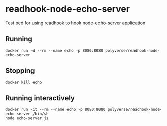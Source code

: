 # readhook-node-echo-server
Test bed for using readhook to hook node-echo-server application.
## Running
    docker run -d --rm --name echo -p 8080:8080 polyverse/readhook-node-echo-server
## Stopping
    docker kill echo
## Running interactively
    docker run -it --rm --name echo -p 8080:8080 polyverse/readhook-node-echo-server /bin/sh
    node echo-server.js
